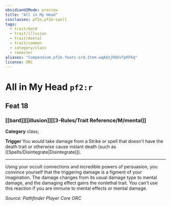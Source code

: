 ```yaml
---
obsidianUIMode: preview
title: "All in My Head"
cssclasses: pf2e,pf2e-spell
tags:
  - trait/bard
  - trait/illusion
  - trait/mental
  - trait/common
  - category/class
  - remaster
aliases: "Compendium.pf2e.feats-srd.Item.wqAdzjRUOvTpKFKq"
license: ORC
---
```

# All in My Head `pf2:r`
## Feat 18
### [[bard]][[illusion]][[3-Rules/Trait Reference/M/mental]]

**Category** class; 




**Trigger** You would take damage from a Strike or spell that doesn't have the death trait or otherwise cause instant death (such as [[Spells/Disintegrate|Disintegrate]]).

* * *

Using your occult connections and incredible powers of persuasion, you convince yourself that the triggering damage is a figment of your imagination. The damage changes from its usual damage type to mental damage, and the damaging effect gains the nonlethal trait. You can't use this reaction if you are immune to mental effects or mental damage.

*Source: Pathfinder Player Core*
*ORC*